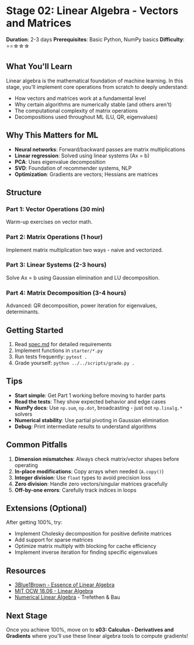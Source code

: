 # Stage 02: Linear Algebra - Vectors and Matrices

**Duration**: 2-3 days
**Prerequisites**: Basic Python, NumPy basics
**Difficulty**: ⭐⭐☆☆☆

## What You'll Learn

Linear algebra is the mathematical foundation of machine learning. In this stage, you'll implement core operations from scratch to deeply understand:

- How vectors and matrices work at a fundamental level
- Why certain algorithms are numerically stable (and others aren't)
- The computational complexity of matrix operations
- Decompositions used throughout ML (LU, QR, eigenvalues)

## Why This Matters for ML

- **Neural networks**: Forward/backward passes are matrix multiplications
- **Linear regression**: Solved using linear systems (Ax = b)
- **PCA**: Uses eigenvalue decomposition
- **SVD**: Foundation of recommender systems, NLP
- **Optimization**: Gradients are vectors; Hessians are matrices

## Structure

### Part 1: Vector Operations (30 min)
Warm-up exercises on vector math.

### Part 2: Matrix Operations (1 hour)
Implement matrix multiplication two ways - naive and vectorized.

### Part 3: Linear Systems (2-3 hours)
Solve Ax = b using Gaussian elimination and LU decomposition.

### Part 4: Matrix Decomposition (3-4 hours)
Advanced: QR decomposition, power iteration for eigenvalues, determinants.

## Getting Started

1. Read [spec.md](spec.md) for detailed requirements
2. Implement functions in `starter/*.py`
3. Run tests frequently: `pytest .`
4. Grade yourself: `python ../../scripts/grade.py .`

## Tips

- **Start simple**: Get Part 1 working before moving to harder parts
- **Read the tests**: They show expected behavior and edge cases
- **NumPy docs**: Use `np.sum`, `np.dot`, broadcasting - just not `np.linalg.*` solvers
- **Numerical stability**: Use partial pivoting in Gaussian elimination
- **Debug**: Print intermediate results to understand algorithms

## Common Pitfalls

1. **Dimension mismatches**: Always check matrix/vector shapes before operating
2. **In-place modifications**: Copy arrays when needed (`A.copy()`)
3. **Integer division**: Use `float` types to avoid precision loss
4. **Zero division**: Handle zero vectors/singular matrices gracefully
5. **Off-by-one errors**: Carefully track indices in loops

## Extensions (Optional)

After getting 100%, try:
- Implement Cholesky decomposition for positive definite matrices
- Add support for sparse matrices
- Optimize matrix multiply with blocking for cache efficiency
- Implement inverse iteration for finding specific eigenvalues

## Resources

- [3Blue1Brown - Essence of Linear Algebra](https://www.youtube.com/playlist?list=PLZHQObOWTQDPD3MizzM2xVFitgF8hE_ab)
- [MIT OCW 18.06 - Linear Algebra](https://ocw.mit.edu/courses/18-06-linear-algebra-spring-2010/)
- [Numerical Linear Algebra](https://people.maths.ox.ac.uk/~trefethen/text.html) - Trefethen & Bau

## Next Stage

Once you achieve 100%, move on to **s03: Calculus - Derivatives and Gradients** where you'll use these linear algebra tools to compute gradients!
